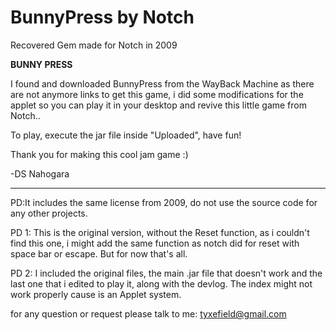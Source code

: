 # BunnyPress by Notch
Recovered Gem made for Notch in 2009

**BUNNY PRESS**

I found and downloaded BunnyPress from the WayBack Machine as there are not
anymore links to get this game, i did some modifications for the applet so you can play
it in your desktop and revive this little game from Notch..

To play, execute the jar file inside "Uploaded", have fun!

Thank you for making this cool jam game :)

-DS Nahogara
___________________________________________

PD:It includes the same license from 2009, do not use the source code
for any other projects.

PD 1: This is the original version, without the Reset function, as i
couldn't find this one, i might add the same function as notch did
for reset with space bar or escape. But for now that's all.

PD 2: I included the original files, the main .jar file that doesn't
work and the last one that i edited to play it, along with the devlog.
The index might not work properly cause is an Applet system.

for any question or request please talk to me: 
tyxefield@gmail.com
